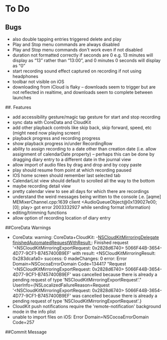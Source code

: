 #  To Do

##  Bugs

* also double tapping entries triggered delete and play
* Play and Stop menu commands are always disabled
* Play and Stop menu commands don't work even if not disabled
* duration not formatted correctly if seconds are 0 e.g. 13 minutes will display as “13” rather than “13:00”, and 0 minutes 0 seconds will display as “0”
* start recording sound effect captured on recording if not using headphones
* toolbar not visible on iOS
* downloading from iCloud is flaky – downloads seem to trigger but are not reflected in realtime, and downloads seem to complete between launches

##. Features

* add accessibility gesture/magic tap gesture for start and stop recording
* sync data with CoreData and CloudKit
* add other playback controls like skip back, skip forward, speed, etc (might need now playing screen)
* playback progress and recording progress
* show playback progress in/under RecordingRow
* ability to assign recording to a date other than creation date (i.e. allow assignment of calendarDate property) – perhaps this can be done by dragging diary entry to a different date in the journal view
* allow import of audio files by drag and drop and by copy paste
* play should resume from point at which recording paused
* IOS home screen should remember last selected tab
* CalendarList view should default to scrolled all the way to the bottom
* maybe recording detail view
* pretty calendar view to see all days for which there are recordings
* understand the weird messages being written to the console (.e. [aqme]        MEMixerChannel.cpp:1639  client <AudioQueueObject@0x139027e00; [0]; play> got error 2003332927 while sending format information)
* editing/trimming functions
* allow option of recording location of diary entry

##CoreData Warnings

* CoreData: warning: CoreData+CloudKit: -[NSCloudKitMirroringDelegate finishedAutomatedRequestWithResult:](2972): Finished request '<NSCloudKitMirroringExportRequest: 0x2828d6740> 5066F44B-3654-4D77-9CF1-B7457400B9EF' with result: <NSCloudKitMirroringResult: 0x283dcafa0> success: 0 madeChanges: 0 error: Error Domain=NSCocoaErrorDomain Code=134417 "Request '<NSCloudKitMirroringExportRequest: 0x2828d6740> 5066F44B-3654-4D77-9CF1-B7457400B9EF' was cancelled because there is already a pending request of type 'NSCloudKitMirroringExportRequest'." UserInfo={NSLocalizedFailureReason=Request '<NSCloudKitMirroringExportRequest: 0x2828d6740> 5066F44B-3654-4D77-9CF1-B7457400B9EF' was cancelled because there is already a pending request of type 'NSCloudKitMirroringExportRequest'.}
* CloudKit push notifications require the 'remote-notification' background mode in the info plist
* unable to import files on iOS: Error Domain=NSCocoaErrorDomain Code=257 

##Commit Message

